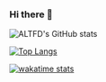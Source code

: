 ### Hi there 👋

![ALTFD's GitHub stats](https://github-readme-stats-ten-khaki.vercel.app/api?username=altfd&count_private=true&show_icons=true&theme=dark&&bg_color=00000000&custom_title=GitHub%20Stats)

[![Top Langs](https://github-readme-stats-ten-khaki.vercel.app/api/top-langs/?username=altfd&layout=compact&theme=dark&&bg_color=00000000)](https://github.com/altfd/github-readme-stats)

[![wakatime stats](https://github-readme-stats-ten-khaki.vercel.app/api/wakatime?username=altfd)](https://github.com/altfd/github-readme-stats)
<!--
**altfd/altfd** is a ✨ _special_ ✨ repository because its `README.md` (this file) appears on your GitHub profile.

Here are some ideas to get you started:

- 🔭 I’m currently working on ...
- 🌱 I’m currently learning ...
- 👯 I’m looking to collaborate on ...
- 🤔 I’m looking for help with ...
- 💬 Ask me about ...
- 📫 How to reach me: ...
- 😄 Pronouns: ...
- ⚡ Fun fact: ...
-->

